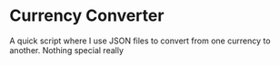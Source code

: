 # Currency Converter

A quick script where I use JSON files to convert from one currency to another. Nothing special really
